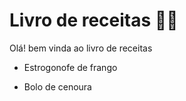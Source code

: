 # Livro de receitas :woman_cook:

Olá! bem vinda ao livro de receitas

* Estrogonofe de frango

* Bolo de cenoura